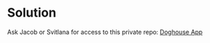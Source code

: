 # Solution

Ask Jacob or Svitlana for access to this private repo: [Doghouse App](https://github.com/JacobEriksson/doghouse)